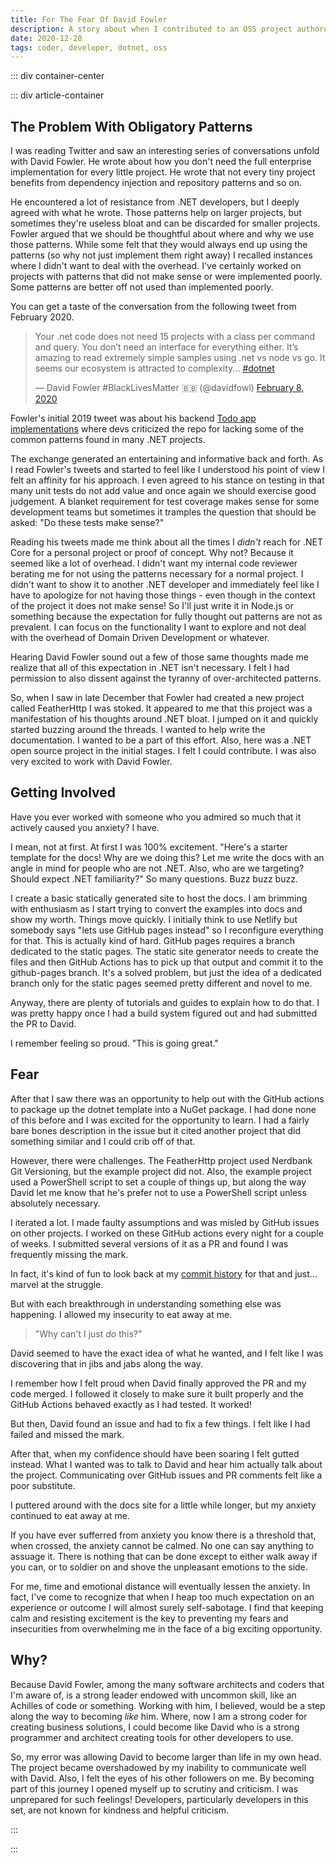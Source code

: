 ```yaml
---
title: For The Fear Of David Fowler
description: A story about when I contributed to an OSS project authored by David Fowler.
date: 2020-12-28
tags: coder, developer, dotnet, oss
---
```


<page-header title="For The Fear Of David Fowler"></page-header>

::: div container-center

::: div article-container

<picture-wrapper :legacy="false" file-name="heroes/career-guy-up-the-steps_f1sjta" alt-text="A suit clad person climbing steps with a case in hand." classes="hero-height-128"></picture-wrapper>

## The Problem With Obligatory Patterns

I was reading Twitter and saw an interesting series of conversations unfold with David Fowler. He wrote about how you don't need the full enterprise implementation for every little project. He wrote that not every tiny project benefits from dependency injection and repository patterns and so on. 

He encountered a lot of resistance from .NET developers, but I deeply agreed with what he wrote. Those patterns help on larger projects, but sometimes they're useless bloat and can be discarded for smaller projects. Fowler argued that we should be thoughtful about where and why we use those patterns. While some felt that they would always end up using the patterns (so why not just implement them right away) I recalled instances where I didn't want to deal with the overhead. I've certainly worked on projects with patterns that did not make sense or were implemented poorly. Some patterns are better off not used than implemented poorly.

You can get a taste of the conversation from the following tweet from February 2020. 

<div class="flex justify-center">
<no-ssr>
    <blockquote class="twitter-tweet">
        <p lang="en" dir="ltr">Your .net code does not need 15 projects with a class per command and query. You don’t need an interface for everything either. It’s amazing to read extremely simple samples using .net vs node vs go. It seems our ecosystem is attracted to complexity... 
            <a href="https://twitter.com/hashtag/dotnet?src=hash&amp;ref_src=twsrc%5Etfw">#dotnet</a>
        </p>&mdash; David Fowler #BlackLivesMatter 🇧🇧 (@davidfowl) <a href="https://twitter.com/davidfowl/status/1225996008544460800?ref_src=twsrc%5Etfw">February 8, 2020</a>
    </blockquote> 
    <script async src="https://platform.twitter.com/widgets.js" charset="utf-8"></script> 
</no-ssr>
</div>

Fowler's initial 2019 tweet was about his backend [Todo app implementations](https://github.com/davidfowl/Todos) where devs criticized the repo for lacking some of the common patterns found in many .NET projects.

The exchange generated an entertaining and informative back and forth. As I read Fowler's tweets and started to feel like I understood his point of view I felt an affinity for his approach. I even agreed to his stance on testing in that many unit tests do not add value and once again we should exercise good judgement. A blanket requirement for test coverage makes sense for some development teams but sometimes it tramples the question that should be asked: "Do these tests make sense?"

Reading his tweets made me think about all the times I _didn't_ reach for .NET Core for a personal project or proof of concept. Why not? Because it seemed like a lot of overhead. I didn't want my internal code reviewer berating me for not using the patterns necessary for a normal project. I didn't want to show it to another .NET developer and immediately feel like I have to apologize for not having those things - even though in the context of the project it does not make sense! So I'll just write it in Node.js or something because the expectation for fully thought out patterns are not as prevalent. I can focus on the functionality I want to explore and not deal with the overhead of Domain Driven Development or whatever.

Hearing David Fowler sound out a few of those same thoughts made me realize that all of this expectation in .NET isn't necessary. I felt I had permission to also dissent against the tyranny of over-architected patterns.

So, when I saw in late December that Fowler had created a new project called FeatherHttp I was stoked. It appeared to me that this project was a manifestation of his thoughts around .NET bloat. I jumped on it and quickly started buzzing around the threads. I wanted to help write the documentation. I wanted to be a part of this effort. Also, here was a .NET open source project in the initial stages. I felt I could contribute. I was also very excited to work with David Fowler.

## Getting Involved

Have you ever worked with someone who you admired so much that it actively caused you anxiety? I have.

I mean, not at first. At first I was 100% excitement. "Here's a starter template for the docs! Why are we doing this? Let me write the docs with an angle in mind for people who are not .NET. Also, who are we targeting? Should expect .NET familiarity?" So many questions. Buzz buzz buzz.

I create a basic statically generated site to host the docs. I am brimming with enthusiasm as I start trying to convert the examples into docs and show my worth. Things move quickly. I initially think to use Netlify but somebody says "lets use GitHub pages instead" so I reconfigure everything for that. This is actually kind of hard. GitHub pages requires a branch dedicated to the static pages. The static site generator needs to create the files and then GitHub Actions has to pick up that output and commit it to the github-pages branch. It's a solved problem, but just the idea of a dedicated branch only for the static pages seemed pretty different and novel to me. 

Anyway, there are plenty of tutorials and guides to explain how to do that. I was pretty happy once I had a build system figured out and had submitted the PR to David.

I remember feeling so proud. "This is going great."

## Fear

After that I saw there was an opportunity to help out with the GitHub actions to package up the dotnet template into a NuGet package. I had done none of this before and I was excited for the opportunity to learn. I had a fairly bare bones description in the issue but it cited another project that did something similar and I could crib off of that. 

However, there were challenges. The FeatherHttp project used Nerdbank Git Versioning, but the example project did not. Also, the example project used a PowerShell script to set a couple of things up, but along the way David let me know that he's prefer not to use a PowerShell script unless absolutely necessary.

I iterated a lot. I made faulty assumptions and was misled by GitHub issues on other projects. I worked on these GitHub actions every night for a couple of weeks. I submitted several versions of it as a PR and found I was frequently missing the mark.

In fact, it's kind of fun to look back at my [commit history](https://github.com/RobotOptimist/FeatherHttp/commits/ci-changes) for that and just... marvel at the struggle. 

But with each breakthrough in understanding something else was happening. I allowed my insecurity to eat away at me. 

> "Why can't I just _do_ this?" 

David seemed to have the exact idea of what he wanted, and I felt like I was discovering that in jibs and jabs along the way.

I remember how I felt proud when David finally approved the PR and my code merged. I followed it closely to make sure it built properly and the GitHub Actions behaved exactly as I had tested. It worked!

But then, David found an issue and had to fix a few things. I felt like I had failed and missed the mark. 

After that, when my confidence should have been soaring I felt gutted instead. What I wanted was to talk to David and hear him actually talk about the project. Communicating over GitHub issues and PR comments felt like a poor substitute. 

I puttered around with the docs site for a little while longer, but my anxiety continued to eat away at me. 

If you have ever sufferred from anxiety you know there is a threshold that, when crossed, the anxiety cannot be calmed. No one can say anything to assuage it. There is nothing that can be done except to either walk away if you can, or to soldier on and shove the unpleasant emotions to the side. 

For me, time and emotional distance will eventually lessen the anxiety. In fact, I've come to recognize that when I heap too much expectation on an experience or outcome I will almost surely self-sabotage. I find that keeping calm and resisting excitement is the key to preventing my fears and insecurities from overwhelming me in the face of a big exciting opportunity.

## Why?

Because David Fowler, among the many software architects and coders that I'm aware of, is a strong leader endowed with uncommon skill, like an Achilles of code or something. Working with him, I believed, would be a step along the way to becoming _like_ him. Where, now I am a strong coder for creating business solutions, I could become like David who is a strong programmer and architect creating tools for other developers to use.

So, my error was allowing David to become larger than life in my own head. The project became overshadowed by my inability to communicate well with David. Also, I felt the eyes of his other followers on me. By becoming part of this journey I opened myself up to scrutiny and criticism. I was unprepared for such feelings! Developers, particularly developers in this set, are not known for kindness and helpful criticism. 


:::

:::